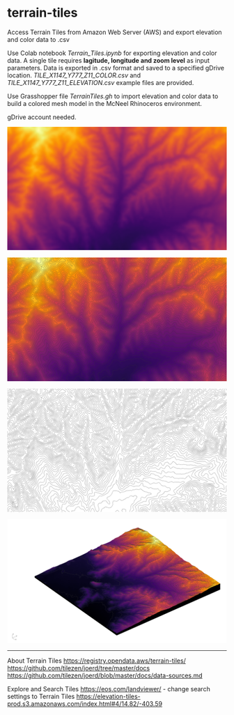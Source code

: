 # terrain-tiles
Access Terrain Tiles from Amazon Web Server (AWS) and export elevation and color data to .csv

Use Colab notebook *Terrain_Tiles.ipynb* for exporting elevation and color data. A single tile requires **lagitude, longitude and zoom level** as input parameters. Data is exported in .csv format and saved to a specified gDrive location. *TILE_X1147_Y777_Z11_COLOR.csv* and *TILE_X1147_Y777_Z11_ELEVATION.csv* example files are provided. 

Use Grasshopper file *TerrainTiles.gh* to import elevation and color data to build a colored mesh model in the McNeel Rhinoceros environment.

gDrive account needed.

![alt text](https://github.com/mmmarcopalma/terrain-tiles/blob/main/RH20210103212549.jpg)

![alt text](https://github.com/mmmarcopalma/terrain-tiles/blob/main/RH20210103212554.jpg)

![alt text](https://github.com/mmmarcopalma/terrain-tiles/blob/main/RH20210103212559.jpg)

![alt text](https://github.com/mmmarcopalma/terrain-tiles/blob/main/RH20210103222053.jpg)

--- 

About Terrain Tiles
https://registry.opendata.aws/terrain-tiles/
https://github.com/tilezen/joerd/tree/master/docs
https://github.com/tilezen/joerd/blob/master/docs/data-sources.md

Explore and Search Tiles
https://eos.com/landviewer/ - change search settings to Terrain Tiles
https://elevation-tiles-prod.s3.amazonaws.com/index.html#4/14.82/-403.59
